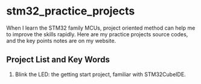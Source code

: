 # stm32_practice_projects
When I learn the STM32 family MCUs, project oriented method can help me to improve the skills rapidly. Here are my practice projects source codes, and the key points notes are on my website.

## Project List and Key Words
1. Blink the LED: the getting start project, familiar with STM32CubeIDE.
